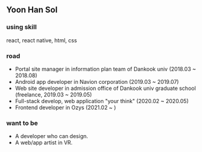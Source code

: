 ## Yoon Han Sol

### using skill

react, react native, html, css

### road

- Portal site manager in information plan team of Dankook univ (2018.03 ~ 2018.08)
- Android app developer in Navion corporation (2019.03 ~ 2019.07)
- Web site developer in admission office of Dankook univ graduate school (freelance, 2019.03 ~ 2019.05)
- Full-stack develop, web application "your think" (2020.02 ~ 2020.05)
- Frontend developer in Ozys (2021.02 ~ )

### want to be

- A developer who can design.
- A web/app artist in VR.
